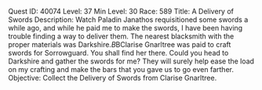Quest ID: 40074
Level: 37
Min Level: 30
Race: 589
Title: A Delivery of Swords
Description: Watch Paladin Janathos requisitioned some swords a while ago, and while he paid me to make the swords, I have been having trouble finding a way to deliver them. The nearest blacksmith with the proper materials was Darkshire.$B$BClarise Gnarltree was paid to craft swords for Sorrowguard. You shall find her there. Could you head to Darkshire and gather the swords for me? They will surely help ease the load on my crafting and make the bars that you gave us to go even farther.
Objective: Collect the Delivery of Swords from Clarise Gnarltree.
